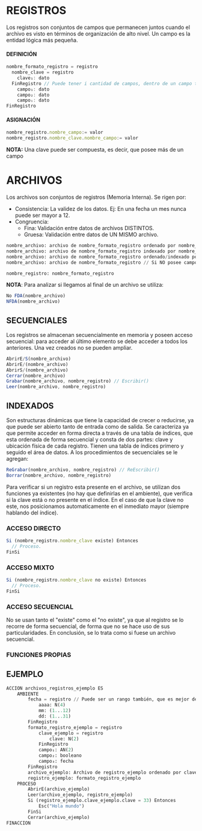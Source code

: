 # REGISTROS
Los registros son conjuntos de campos que permanecen juntos cuando el archivo es visto en términos de organización de alto nivel. Un campo es la entidad lógica más pequeña.
#### DEFINICIÓN
```js
nombre_formato_registro = registro
  nombre_clave = registro
    clave₁: dato
  FinRegistro // Puede tener i cantidad de campos, dentro de un campo también puede haber un registro
    campo₁: dato
    campo₂: dato
    campoᵢ: dato
FinRegistro
```
#### ASIGNACIÓN
```js
nombre_registro.nombre_campo:= valor
nombre_registro.nombre_clave.nombre_campo:= valor
```
**NOTA:** Una clave puede ser compuesta, es decir, que posee más de un campo
# ARCHIVOS
Los archivos son conjuntos de registros (Memoria Interna). Se rigen por:
- Consistencia: La validez de los datos. Ej: En una fecha un mes nunca puede ser mayor a 12.
- Congruencia:
    - Fina: Validación entre datos de archivos DISTINTOS.
    - Gruesa: Validación entre datos de UN MISMO archivo.
```py
nombre_archivo: archivo de nombre_formato_registro ordenado por nombre_clave // Archivo Secuencial
nombre_archivo: archivo de nombre_formato_registro indexado por nombre_clave // Archivo Indexado
nombre_archivo: archivo de nombre_formato_registro ordenado/indexado por nombre_clave₁, nombre_clave₂, nombre_claveₙ // Si esta ordenado por claves que no están en un mismo campo
nombre_archivo: archivo de nombre_formato_registro // Si NO posee campo clave

nombre_registro: nombre_formato_registro
```

**NOTA**: Para analizar si llegamos al final de un archivo se utiliza:
```js
No FDA(nombre_archivo)
NFDA(nombre_archivo)
```

## SECUENCIALES
Los registros se almacenan secuencialmente en memoria y poseen acceso secuencial: para acceder al último elemento se debe acceder a todos los anteriores. Una vez creados no se pueden ampliar.
```js
AbrirE/S(nombre_archivo)
AbrirE/(nombre_archivo)
AbrirS/(nombre_archivo)
Cerrar(nombre_archivo)
Grabar(nombre_archivo, nombre_registro) // Escribir()
Leer(nombre_archivo, nombre_registro)
```
## INDEXADOS
Son estructuras dinámicas que tiene la capacidad de crecer o reducirse, ya que puede ser abierto tanto de entrada como de salida. Se caracteriza ya que permite acceder en forma directa a través de una tabla de índices, que esta ordenada de forma secuencial y consta de dos partes: clave y ubicación física de cada registro. Tienen una tabla de índices primero y seguido el área de datos.
A los procedimientos de secuenciales se le agregan:
```js
ReGrabar(nombre_archivo, nombre_registro) // ReEscribir()
Borrar(nombre_archivo, nombre_registro)
```
Para verificar si un registro esta presente en el archivo, se utilizan dos funciones ya existentes (no hay que definirlas en el ambiente), que verifica si la clave está o no presente en el índice. En el caso de que la clave no este, nos posicionamos automaticamente en el inmediato mayor (siempre hablando del índice).
### ACCESO DIRECTO
```js
Si (nombre_registro.nombre_clave existe) Entonces
  // Proceso.
FinSi
```
### ACCESO MIXTO
```js
Si (nombre_registro.nombre_clave no existe) Entonces
  // Proceso.
FinSi
```
### ACCESO SECUENCIAL
No se usan tanto el "existe" como el "no existe", ya que al registro se lo recorre de forma secuencial, de forma que no se hace uso de sus particularidades. En conclusión, se lo trata como si fuese un archivo secuencial.
### FUNCIONES PROPIAS
## EJEMPLO
```py
ACCION archivos_registros_ejemplo ES
    AMBIENTE
        fecha = registro // Puede ser un rango también, que es mejor debido a la consistencia automática
            aaaa: N(4)
            mm: (1...12)
            dd: (1...31)
        FinRegistro
        formato_registro_ejemplo = registro
            clave_ejemplo = registro
                clave: N(2)
            FinRegistro
            campo₁: AN(2)
            campo₂: booleano
            campo₃: fecha
        FinRegistro
        archivo_ejemplo: Archivo de registro_ejemplo ordenado por clave_ejemplo
        registro_ejemplo: formato_registro_ejemplo
    PROCESO
        AbrirE(archivo_ejemplo)
        Leer(archivo_ejemplo, registro_ejemplo)
        Si (registro_ejemplo.clave_ejemplo.clave = 33) Entonces
            Esc("Hola mundo")
        FinSi
        Cerrar(archivo_ejemplo)
FINACCION
```
